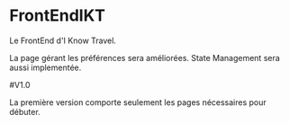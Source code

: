 # FrontEndIKT

Le FrontEnd d'I Know Travel. 

La page gérant les préférences sera améliorées. 
State Management sera aussi implementée.


#V1.0

La première version comporte seulement les pages nécessaires pour débuter.

